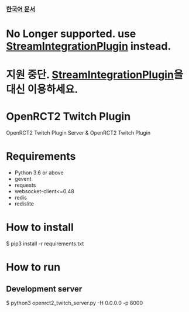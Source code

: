 ### [한국어 문서](README-ko.md)

# No Longer supported. use [StreamIntegrationPlugin](https://github.com/oli414/StreamIntegrationPlugin/releases) instead.

# 지원 중단. [StreamIntegrationPlugin](https://github.com/oli414/StreamIntegrationPlugin/releases)을 대신 이용하세요.

# OpenRCT2 Twitch Plugin
OpenRCT2 Twitch Plugin Server & OpenRCT2 Twitch Plugin

# Requirements
- Python 3.6 or above
- gevent
- requests
- websocket-client<=0.48
- redis
- redislite

# How to install
$ pip3 install -r requirements.txt

# How to run
## Development server
$ python3 openrct2_twitch_server.py -H 0.0.0.0 -p 8000
